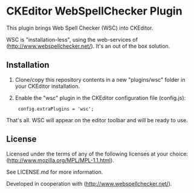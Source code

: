CKEditor WebSpellChecker Plugin
===============================

This plugin brings Web Spell Checker (WSC) into CKEditor.

WSC is "installation-less", using the web-services of (http://www.webspellchecker.net/). It's an out of the box solution.

Installation
------------

1. Clone/copy this repository contents in a new "plugins/wsc" folder in your CKEditor installation.
2. Enable the "wsc" plugin in the CKEditor configuration file (config.js):

        config.extraPlugins = 'wsc';

That's all. WSC will appear on the editor toolbar and will be ready to use.

License
-------

Licensed under the terms of any of the following licenses at your choice: (http://www.mozilla.org/MPL/MPL-1.1.html).

See LICENSE.md for more information.

Developed in cooperation with (http://www.webspellchecker.net/).
